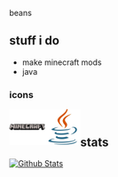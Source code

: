 beans  
## stuff i do  
* make minecraft mods  
* java  
### icons  
<img align="left" alt="minecraft image" width="64px" src="https://raw.githubusercontent.com/github/explore/80688e429a7d4ef2fca1e82350fe8e3517d3494d/topics/minecraft/minecraft.png" />  
<img align="left" alt="java image" width="64px" src="https://raw.githubusercontent.com/github/explore/80688e429a7d4ef2fca1e82350fe8e3517d3494d/topics/java/java.png" />  

<br />  

## stats  
[![Github Stats](https://github-readme-stats.vercel.app/api?username=xf8b)](https://github.com/anuraghazra/github-readme-stats)  
